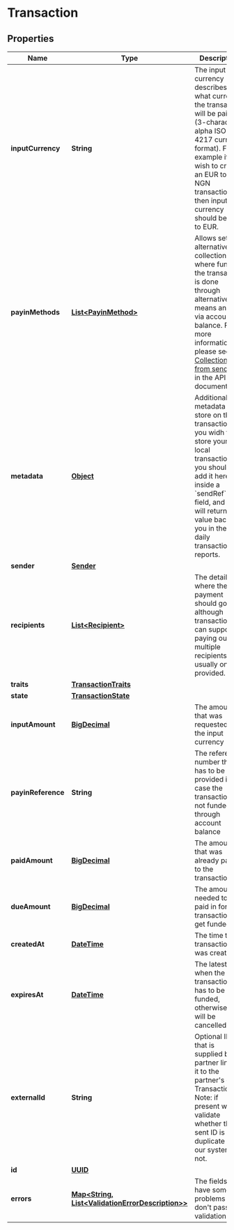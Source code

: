 

# Transaction

## Properties

Name | Type | Description | Notes
------------ | ------------- | ------------- | -------------
**inputCurrency** | **String** | The input currency describes what currency the transaction will be paid in (3-character alpha ISO 4217 currency format). For example if you wish to create an EUR to NGN transaction then input currency should be set to EUR. | 
**payinMethods** | [**List&lt;PayinMethod&gt;**](PayinMethod.md) | Allows setting alternative collections, where funding the transaction is done through alternative means and not via account balance.  For more information please see [Collections from senders](https://github.com/transferzero/api-documentation/blob/master/additional-features.md#collections-from-senders) in the API documentation |  [optional]
**metadata** | [**Object**](.md) | Additional metadata to store on the transaction. If you widh to store your local transaction ID, you should add it here inside a &#x60;sendRef&#x60; field, and we will return this value back to you in the daily transaction reports. |  [optional]
**sender** | [**Sender**](Sender.md) |  | 
**recipients** | [**List&lt;Recipient&gt;**](Recipient.md) | The details of where the payment should go. although transactions can support paying out multiple recipients, usually one is provided.  | 
**traits** | [**TransactionTraits**](TransactionTraits.md) |  |  [optional]
**state** | [**TransactionState**](TransactionState.md) |  |  [optional]
**inputAmount** | [**BigDecimal**](BigDecimal.md) | The amount that was requested in the input currency |  [optional]
**payinReference** | **String** | The reference number that has to be provided in case the transaction is not funded through account balance |  [optional]
**paidAmount** | [**BigDecimal**](BigDecimal.md) | The amount that was already paid in to the transaction |  [optional]
**dueAmount** | [**BigDecimal**](BigDecimal.md) | The amount needed to be paid in for the transaction to get funded |  [optional]
**createdAt** | [**DateTime**](DateTime.md) | The time the transaction was created |  [optional]
**expiresAt** | [**DateTime**](DateTime.md) | The latest time when the transaction has to be funded, otherwise it will be cancelled |  [optional]
**externalId** | **String** | Optional ID that is supplied by partner linking it to the partner&#39;s own Transaction ID. Note: if present we will validate whether the sent ID is a duplicate in our system or not. |  [optional]
**id** | [**UUID**](UUID.md) |  |  [optional]
**errors** | [**Map&lt;String, List&lt;ValidationErrorDescription&gt;&gt;**](List.md) | The fields that have some problems and don&#39;t pass validation |  [optional]



